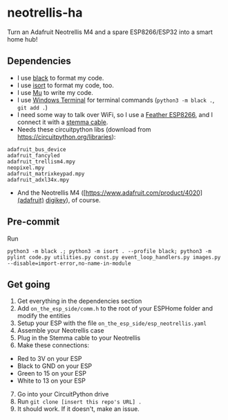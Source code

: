 # neotrellis-ha

Turn an Adafruit Neotrellis M4 and a spare ESP8266/ESP32 into a smart home hub!

## Dependencies

- I use [black](https://black.now.sh) to format my code.
- I use [isort](https://pycqa.github.io/isort/docs/quick_start/0.-try/) to format my code, too.
- I use [Mu](https://codewith.mu/en/download) to write my code.
- I use [Windows Terminal](https://www.microsoft.com/en-us/p/windows-terminal/9n0dx20hk701) for terminal commands (`python3 -m black .`, `git add .`)
- I need some way to talk over WiFi, so I use a [Feather ESP8266](https://www.adafruit.com/product/2821), and I connect it with a [stemma cable](https://www.digikey.com/en/products/detail/adafruit-industries-llc/3950/9745249).
- Needs these circuitpython libs (download from https://circuitpython.org/libraries):

```
adafruit_bus_device
adafruit_fancyled
adafruit_trellism4.mpy
neopixel.mpy
adafruit_matrixkeypad.mpy
adafruit_adxl34x.mpy
```

- And the Neotrellis M4 ([https://www.adafruit.com/product/4020](adafruit) [digikey](https://www.digikey.com/en/products/detail/adafruit-industries-llc/4020/9843404)), of course.

## Pre-commit

Run

```
python3 -m black .; python3 -m isort . --profile black; python3 -m pylint code.py utilities.py const.py event_loop_handlers.py images.py --disable=import-error,no-name-in-module
```

## Get going

1. Get everything in the dependencies section
2. Add `on_the_esp_side/comm.h` to the root of your ESPHome folder and modify the entities
3. Setup your ESP with the file `on_the_esp_side/esp_neotrellis.yaml`
4. Assemble your Neotrellis case
5. Plug in the Stemma cable to your Neotrellis
6. Make these connections:

- Red to 3V on your ESP
- Black to GND on your ESP
- Green to 15 on your ESP
- White to 13 on your ESP

7. Go into your CircuitPython drive
8. Run `git clone [insert this repo's URL] .`
9. It should work. If it doesn't, make an issue.
